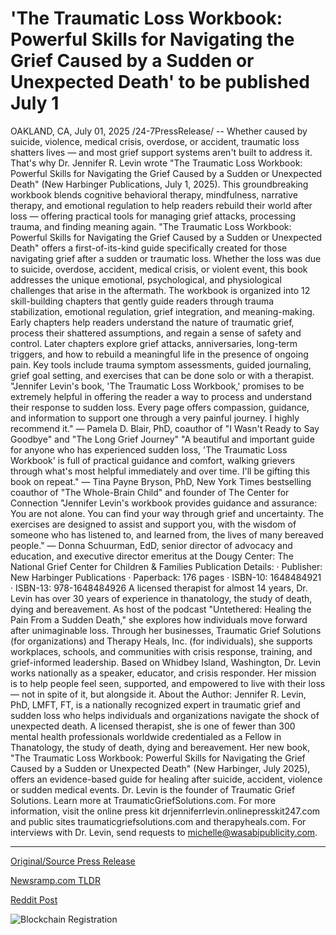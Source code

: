 # 'The Traumatic Loss Workbook: Powerful Skills for Navigating the Grief Caused by a Sudden or Unexpected Death' to be published July 1

OAKLAND, CA, July 01, 2025 /24-7PressRelease/ -- Whether caused by suicide, violence, medical crisis, overdose, or accident, traumatic loss shatters lives — and most grief support systems aren't built to address it. That's why Dr. Jennifer R. Levin wrote "The Traumatic Loss Workbook: Powerful Skills for Navigating the Grief Caused by a Sudden or Unexpected Death" (New Harbinger Publications, July 1, 2025).  This groundbreaking workbook blends cognitive behavioral therapy, mindfulness, narrative therapy, and emotional regulation to help readers rebuild their world after loss — offering practical tools for managing grief attacks, processing trauma, and finding meaning again.  "The Traumatic Loss Workbook: Powerful Skills for Navigating the Grief Caused by a Sudden or Unexpected Death" offers a first-of-its-kind guide specifically created for those navigating grief after a sudden or traumatic loss. Whether the loss was due to suicide, overdose, accident, medical crisis, or violent event, this book addresses the unique emotional, psychological, and physiological challenges that arise in the aftermath.  The workbook is organized into 12 skill-building chapters that gently guide readers through trauma stabilization, emotional regulation, grief integration, and meaning-making. Early chapters help readers understand the nature of traumatic grief, process their shattered assumptions, and regain a sense of safety and control. Later chapters explore grief attacks, anniversaries, long-term triggers, and how to rebuild a meaningful life in the presence of ongoing pain. Key tools include trauma symptom assessments, guided journaling, grief goal setting, and exercises that can be done solo or with a therapist.  "Jennifer Levin's book, 'The Traumatic Loss Workbook,' promises to be extremely helpful in offering the reader a way to process and understand their response to sudden loss. Every page offers compassion, guidance, and information to support one through a very painful journey. I highly recommend it." — Pamela D. Blair, PhD, coauthor of "I Wasn't Ready to Say Goodbye" and "The Long Grief Journey"  "A beautiful and important guide for anyone who has experienced sudden loss, 'The Traumatic Loss Workbook' is full of practical guidance and comfort, walking grievers through what's most helpful immediately and over time. I'll be gifting this book on repeat." — Tina Payne Bryson, PhD, New York Times bestselling coauthor of "The Whole-Brain Child" and founder of The Center for Connection  "Jennifer Levin's workbook provides guidance and assurance: You are not alone. You can find your way through grief and uncertainty. The exercises are designed to assist and support you, with the wisdom of someone who has listened to, and learned from, the lives of many bereaved people." — Donna Schuurman, EdD, senior director of advocacy and education, and executive director emeritus at the Dougy Center: The National Grief Center for Children & Families  Publication Details: · Publisher: ‎New Harbinger Publications · Paperback: ‎176 pages · ISBN-10: 1648484921 · ISBN-13: 978-1648484926  A licensed therapist for almost 14 years, Dr. Levin has over 30 years of experience in thanatology, the study of death, dying and bereavement. As host of the podcast "Untethered: Healing the Pain From a Sudden Death," she explores how individuals move forward after unimaginable loss. Through her businesses, Traumatic Grief Solutions (for organizations) and Therapy Heals, Inc. (for individuals), she supports workplaces, schools, and communities with crisis response, training, and grief-informed leadership. Based on Whidbey Island, Washington, Dr. Levin works nationally as a speaker, educator, and crisis responder. Her mission is to help people feel seen, supported, and empowered to live with their loss — not in spite of it, but alongside it.  About the Author: Jennifer R. Levin, PhD, LMFT, FT, is a nationally recognized expert in traumatic grief and sudden loss who helps individuals and organizations navigate the shock of unexpected death. A licensed therapist, she is one of fewer than 300 mental health professionals worldwide credentialed as a Fellow in Thanatology, the study of death, dying and bereavement. Her new book, "The Traumatic Loss Workbook: Powerful Skills for Navigating the Grief Caused by a Sudden or Unexpected Death" (New Harbinger, July 2025), offers an evidence-based guide for healing after suicide, accident, violence or sudden medical events. Dr. Levin is the founder of Traumatic Grief Solutions. Learn more at TraumaticGriefSolutions.com.  For more information, visit the online press kit drjenniferrlevin.onlinepresskit247.com and public sites traumaticgriefsolutions.com and therapyheals.com. For interviews with Dr. Levin, send requests to michelle@wasabipublicity.com. 

---

[Original/Source Press Release](https://www.24-7pressrelease.com/press-release/524432/the-traumatic-loss-workbook-powerful-skills-for-navigating-the-grief-caused-by-a-sudden-or-unexpected-death-to-be-published-july-1)
                    

[Newsramp.com TLDR](https://newsramp.com/curated-news/new-workbook-offers-hope-for-navigating-traumatic-loss/0aecd681ccbe05534923e9dbfed8bc26) 

 



[Reddit Post](https://www.reddit.com/r/BookNews/comments/1lovnee/new_workbook_offers_hope_for_navigating_traumatic/) 



![Blockchain Registration](https://cdn.newsramp.app/24-7PressRelease/qrcode/257/1/rubyYESJ.webp)